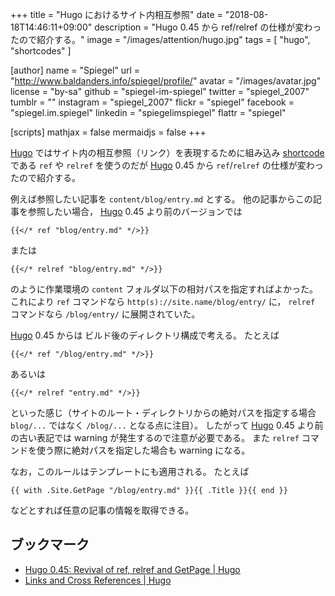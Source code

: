 +++
title = "Hugo におけるサイト内相互参照"
date = "2018-08-18T14:46:11+09:00"
description = "Hugo 0.45 から ref/relref の仕様が変わったので紹介する。"
image = "/images/attention/hugo.jpg"
tags = [ "hugo", "shortcodes" ]

[author]
  name      = "Spiegel"
  url       = "http://www.baldanders.info/spiegel/profile/"
  avatar    = "/images/avatar.jpg"
  license   = "by-sa"
  github    = "spiegel-im-spiegel"
  twitter   = "spiegel_2007"
  tumblr    = ""
  instagram = "spiegel_2007"
  flickr    = "spiegel"
  facebook  = "spiegel.im.spiegel"
  linkedin  = "spiegelimspiegel"
  flattr    = "spiegel"

[scripts]
  mathjax = false
  mermaidjs = false
+++

[Hugo] ではサイト内の相互参照（リンク）を表現するために組み込み [shortcode] である `ref` や `relref` を使うのだが [Hugo] 0.45 から `ref`/`relref` の仕様が変わったので紹介する。

例えば参照したい記事を `content/blog/entry.md` とする。
他の記事からこの記事を参照したい場合， [Hugo] 0.45 より前のバージョンでは

```text
{{</* ref "blog/entry.md" */>}}
```

または

```text
{{</* relref "blog/entry.md" */>}}
```

のように作業環境の `content` フォルダ以下の相対パスを指定すればよかった。
これにより `ref` コマンドなら `http(s)://site.name/blog/entry/` に， `relref` コマンドなら `/blog/entry/` に展開されていた。

[Hugo] 0.45 からは ビルド後のディレクトリ構成で考える。
たとえば

```text
{{</* ref "/blog/entry.md" */>}}
```

あるいは

```text
{{</* relref "entry.md" */>}}
```

といった感じ（サイトのルート・ディレクトリからの絶対パスを指定する場合 `blog/...` ではなく `/blog/...` となる点に注目）。
したがって [Hugo] 0.45 より前の古い表記では warning が発生するので注意が必要である。
また  `relref` コマンドを使う際に絶対パスを指定した場合も warning になる。

なお，このルールはテンプレートにも適用される。
たとえば

```text
{{ with .Site.GetPage "/blog/entry.md" }}{{ .Title }}{{ end }}
```

などとすれば任意の記事の情報を取得できる。

## ブックマーク

- [Hugo 0.45: Revival of ref, relref and GetPage | Hugo](https://gohugo.io/news/0.45-relnotes/)
- [Links and Cross References | Hugo](https://gohugo.io/content-management/cross-references/)

[Hugo]: https://gohugo.io/ "The world’s fastest framework for building websites | Hugo"
[shortcode]: https://gohugo.io/extras/shortcodes/ "Shortcodes | Hugo"
